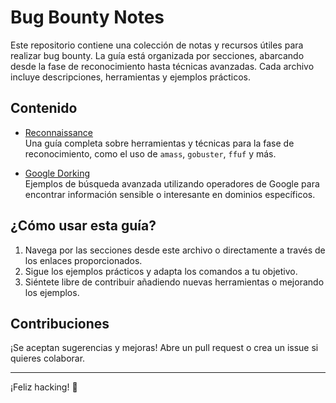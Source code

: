 # Bug Bounty Notes

Este repositorio contiene una colección de notas y recursos útiles para realizar bug bounty. La guía está organizada por secciones, abarcando desde la fase de reconocimiento hasta técnicas avanzadas. Cada archivo incluye descripciones, herramientas y ejemplos prácticos.

## Contenido

- [Reconnaissance](Reconnaissance.md)  
  Una guía completa sobre herramientas y técnicas para la fase de reconocimiento, como el uso de `amass`, `gobuster`, `ffuf` y más.

- [Google Dorking](Google_dorking.md)  
  Ejemplos de búsqueda avanzada utilizando operadores de Google para encontrar información sensible o interesante en dominios específicos.

## ¿Cómo usar esta guía?

1. Navega por las secciones desde este archivo o directamente a través de los enlaces proporcionados.
2. Sigue los ejemplos prácticos y adapta los comandos a tu objetivo.
3. Siéntete libre de contribuir añadiendo nuevas herramientas o mejorando los ejemplos.

## Contribuciones

¡Se aceptan sugerencias y mejoras! Abre un pull request o crea un issue si quieres colaborar.

---
¡Feliz hacking! 🎯
